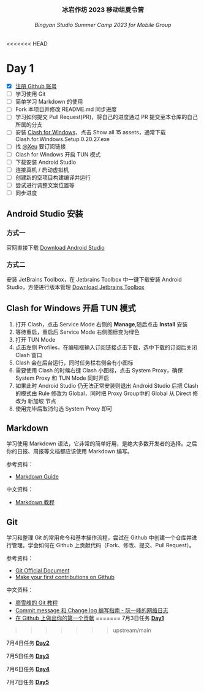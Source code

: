 <h3 align="center"> 冰岩作坊 2023 移动组夏令营 </h3>
<h6 align="center"> Bingyan Studio Summer Camp 2023 for Mobile Group </h6>

<<<<<<< HEAD
#  Day 1
- [x] [注册 Github 账号](https://github.com/signup)
- [ ] 学习使用 Git
- [ ] 简单学习 Markdown 的使用
- [ ] Fork 本项目并修改 README.md 同步进度
- [ ] 学习如何提交 Pull Request(PR)，将自己的进度通过 PR 提交至本仓库的自己所属的分支
- [ ] 安装 [Clash for Windows](https://github.com/Fndroid/clash_for_windows_pkg/releases)，点击 Show all 15 assets，通常下载 Clash.for.Windows.Setup.0.20.27.exe
- [ ] 找 [@Xeu](https://github.com/ThankRain) 要订阅链接
- [ ] Clash for Windows 开启 TUN 模式
- [ ] 下载安装 Android Studio
- [ ] 连接真机 / 启动虚拟机
- [ ] 创建新的空项目构建编译并运行
- [ ] 尝试进行调整文案位置等
- [ ] 同步进度

## Android Studio 安装
### 方式一 
官网直接下载
[Download Android Studio](https://developer.android.google.cn/studio)
###  方式二 
安装 JetBrains Toolbox，在 Jetbrains Toolbox 中一键下载安装 Android Studio，方便进行版本管理
[Download Jetbrains Toolbox](https://www.jetbrains.com/zh-cn/toolbox-app/)

## Clash for Windows 开启 TUN 模式
1. 打开 Clash，点击 Service Mode 右侧的 **Manage**,随后点击 **Install** 安装
2. 等待重启，重启后 Service Mode 右侧图标变为绿色
3. 打开 TUN Mode
4. 点击左侧 Profiles，在编辑框输入订阅链接点击下载，选中下载的订阅后关闭 Clash 窗口
5. Clash 会在后台运行，同时任务栏右侧会有小图标
6. 需要使用 Clash 的时候右键 Clash 小图标，点击 System Proxy，确保 System Proxy 和 TUN Mode 同时开启
7. 如果此时 Android Studio 仍无法正常安装则退出 Android Studio 后把 Clash 的模式由 Rule 修改为 Global，同时把 Proxy Group中的 Global 从 Direct 修改为 新加坡 节点
8. 使用完毕后取消勾选 System Proxy 即可

## Markdown

学习使用 Markdown 语法，它非常的简单好用，是绝大多数开发者的选择。之后你的日报、周报等文档都应该使用 Markdown 编写。

参考资料：

- [Markdown Guide](https://www.markdownguide.org/)

中文资料：

- [Markdown 教程](https://markdown.com.cn/basic-syntax/)

## Git

学习和整理 Git 的常用命令和基本操作流程，尝试在 Github 中创建一个仓库并进行管理。学会如何在 Github 上贡献代码（Fork、修改、提交、Pull Request）。

参考资料：

- [Git Official Document](https://git-scm.com/docs/gittutorial)
- [Make your first contributions on Github](https://github.com/firstcontributions/first-contributions/blob/main/README.md)

中文资料：

- [廖雪峰的 Git 教程](https://www.liaoxuefeng.com/wiki/896043488029600)
- [Commit message 和 Change log 编写指南 - 阮一峰的网络日志](https://www.ruanyifeng.com/blog/2016/01/commit_message_change_log.html)
- [在 Github 上做出你的第一个贡献](https://github.com/firstcontributions/first-contributions/blob/main/translations/README.zh-cn.md)
=======
7月3日任务 **[Day1](Day1.md)**
>>>>>>> upstream/main

7月4日任务 **[Day2](Day2.md)**

7月5日任务 **[Day3](Day3.md)**

7月6日任务 **[Day4](Day4.md)**

7月7日任务 **[Day5](Day5.md)**
